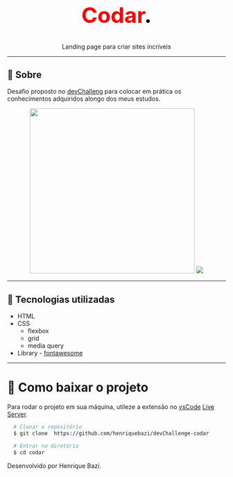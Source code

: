<h1 style="color: red; font-weight: bold; font-size: 50px;" align="center">Codar<span style="color: black;">.</span>
</h1>
<p align="center">
  Landing page para criar sites incríveis
</p>


---

## 📝 Sobre

Desafio proposto no [devChalleng](https://www.devchallenge.com.br/challenges/5ed47992adee277fae224a0b/details) para colocar em prática os conhecimentos adquiridos alongo dos meus estudos.

<p align="center">
<img src="https://camo.githubusercontent.com/51756dcd32797b937d7ee44762881a5cb17881b5f8439fcc24d2eb1871127ead/68747470733a2f2f692e6962622e636f2f32674239486b632f636f6461722d6d6f62696c652e706e67" width="380" height="380">

<img src="https://camo.githubusercontent.com/eaf55927239b4dde834ac274ee72d4291da70b0049fcd2a0b13771ef9b04c833/68747470733a2f2f692e6962622e636f2f77706e7a7663732f636f6461722d6465736b746f702e6a7067">
</p>

---

## 🚀 Tecnologias utilizadas

- HTML
- CSS
  - flexbox
  - grid
  - media query
- Library - [fontawesome](https://fontawesome.com/)

---

# 📂 Como baixar o projeto

Para rodar o projeto em sua máquina, utileze a extensão no [vsCode](https://code.visualstudio.com/) [Live Server](https://marketplace.visualstudio.com/items?itemName=ritwickdey.LiveServer).

```bash
  # Clonar o repositório
  $ git clone  https://github.com/henriquebazi/devChallenge-codar

  # Entrar no diretório
  $ cd codar
```

Desenvolvido por Henrique Bazi.
